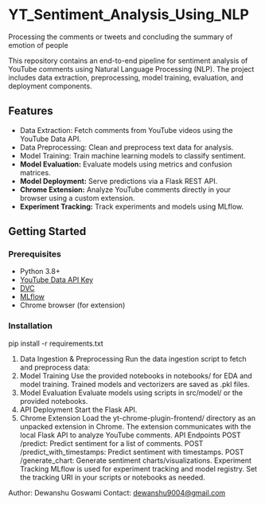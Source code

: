 # YT_Sentiment_Analysis_Using_NLP
Processing the comments or tweets and concluding the summary of emotion of people


This repository contains an end-to-end pipeline for sentiment analysis of YouTube comments using Natural Language Processing (NLP). The project includes data extraction, preprocessing, model training, evaluation, and deployment components.
## Features
- Data Extraction: Fetch comments from YouTube videos using the YouTube Data API.
- Data Preprocessing: Clean and preprocess text data for analysis.
- Model Training: Train machine learning models to classify sentiment.
- **Model Evaluation:** Evaluate models using metrics and confusion matrices.
- **Model Deployment:** Serve predictions via a Flask REST API.
- **Chrome Extension:** Analyze YouTube comments directly in your browser using a custom extension.
- **Experiment Tracking:** Track experiments and models using MLflow.


## Getting Started

### Prerequisites

- Python 3.8+
- [YouTube Data API Key](https://console.developers.google.com/)
- [DVC](https://dvc.org/)
- [MLflow](https://mlflow.org/)
- Chrome browser (for extension)

### Installation

pip install -r requirements.txt

1. Data Ingestion & Preprocessing
Run the data ingestion script to fetch and preprocess data:
2. Model Training
Use the provided notebooks in notebooks/ for EDA and model training.
Trained models and vectorizers are saved as .pkl files.
3. Model Evaluation
Evaluate models using scripts in src/model/ or the provided notebooks.
4. API Deployment
Start the Flask API.
5. Chrome Extension
Load the yt-chrome-plugin-frontend/ directory as an unpacked extension in Chrome.
The extension communicates with the local Flask API to analyze YouTube comments.
API Endpoints
POST /predict: Predict sentiment for a list of comments.
POST /predict_with_timestamps: Predict sentiment with timestamps.
POST /generate_chart: Generate sentiment charts/visualizations.
Experiment Tracking
MLflow is used for experiment tracking and model registry.
Set the tracking URI in your scripts or notebooks as needed.


Author: Dewanshu Goswami
Contact: dewanshu9004@gmail.com

